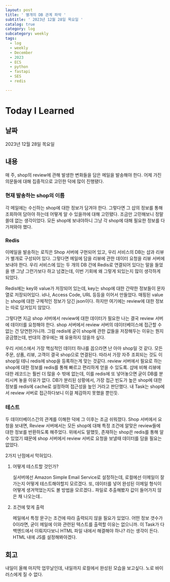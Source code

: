```yaml
---
layout: post
title: ' 별개의 DB 관계 파악 '
subtitle: ' 2023년 12월 28일 목요일 '
catalog: true
category: log
subcategory: weekly
tags:
  - log
  - weekly
  - December
  - 2023
  - ECS
  - python
  - fastapi
  - SES
  - redis

---
```


# Today I Learned

## 날짜

2023년 12월 28일 목요일

## 내용

매 주, shop의 review에 관해 발생한 변화들을 담은 메일을 발송해야 한다. 어제 가진 의문들에 대해 집중적으로 고민한 덕에 많이 진행됐다.

### 현재 발송하는 shop의 이름

각 메일에는 수신하는 shop에 대한 정보가 담겨야 한다. 그렇다면 그 샵의 정보를 통해 조회하여 담아야 하는데 어떻게 알 수 있을까에 대해 고민됐다. 조금만 고민해보니 정말 쓸데 없는 생각이었다. 모든 shop에 보내야하니 그냥 각 shop에 대해 필요한 정보를 다 가져와야 했다. 

### Redis

 이메일을 발송하는 로직은 Shop 서버에 구현되어 있고, 우리 서비스의 DB는 샵과 리뷰가 별개로 구성되어 있다. 그렇다면 메일에 담을 리뷰에 관한 데이터 요청을 리뷰 서버에 보내야 한다. 우리 서비스에 있는 두 개의 DB 간에 Redis로 연결되어 있다는 말을 들었을 떈 그냥 그런가보다 하고 넘겼는데, 이번 기회에 왜 그렇게 되있는지 많이 생각하게 되었다.

 Redis에는 key와 value가 저장되어 있는데, key는 shop에 대한 간략한 정보들이 문자열로 저장되어있다. id나, Access Code, URL 등등을 이어서 만들었다. 매핑된 value는 shop에 대한 구체적인 정보가 담긴 json이다. 하지만 여기에는 review에 대한 정보는 따로 담겨있지 않았다. 

 그렇다면 지금 shop 서버에서 review에 대한 데이터가 필요한 나는 결국 review 서버에 데이터를 요청해야 한다. shop 서버에서 review 서버의 데이터베이스에 접근할 수 없는 건 당연한거니까. 그럼 redis에 굳이 shop에 관한 값들을 저장해두는 이유는 뭔지 궁금했는데, 반대의 경우에는 꽤 유용하지 않을까 싶다.

 우리 서비스에서 가장 핵심적인 데이터 하나를 꼽으라면 난 아마 shop일 것 같다. 모든 주문, 상품, 리뷰, 고객이 결국 shop으로 연결된다. 따라서 가장 자주 조회되는 것도 이 shop일 테니 redis에 shop을 등록하는게 맞는 것같다. review 서버에서 필요로 하는 shop에 대한 정보를 redis를 통해 빠르고 편리하게 얻을 수 있도록. 샵에 비해 리뷰에 대한 레코드는 훨씬 더 많을 수 밖에 없는데, 이를 redis에 또 넣어놓으면 굳이 DB를 분리시켜 놓을 이유가 없다. DB가 분리된 상황에서, 가장 접근 빈도가 높은 shop에 대한 정보를 redis에 cache로 설정하여 접근성을 높인 거라고 판단했다. 내 Task는 shop에서 review 서버로 접근하다보니 이걸 체감하지 못했을 뿐인듯.

### 테스트

 두 데이터베이스간의 관계를 이해한 덕에 그 이후는 조금 쉬워졌다. Shop 서버에서 요청을 보내면, Review 서버에서는 모든 shop에 대해 특정 조건에 알맞은 review들에 대한 정보를 반환하도록 해주었다. 위에서도 말했듯, 존재하는 shop은 redis를 통해 알 수 있었기 떄문에 shop 서버에서 review 서버로 요청을 보낼때 데이터를 담을 필요는 없었다.

 2가지 난점에서 막혀있다.

1. 어떻게 테스트할 것인가?
    
    실서버에선 Amazon Simple Email Service로 설정하는데, 로컬에선 이메일이 잘 가는지 어떻게 테스트해야할지 모르겠다. 또, 데이터를 넣어 완성된 이메일 형식이 어떻게 생겨먹었는지도 볼 방법을 모르겠다.. 파일로 추출해봤자 값이 들어가지 않은 채 나오는데..
    
2. 조건에 맞게 출력
    
    메일에서 특정 문구는 조건에 따라 출력되지 않을 필요가 있었다. 어떤 정보 갯수가 0이라면, 굳이 메일에 이와 관련된 텍스트를 출력할 이유는 없으니까. 이 Task가 다 백엔드에서 이뤄지다보니 HTML 파일 내에서 해결해야 하나? 라는 생각이 든다. HTML 내에 JS를 설정해봐야겠다.
    

## 회고

내일이 올해 마지막 업무날인데, 내일까지 로컬에서 완성된 모습을 보고싶다. 노로 바이러스에게 질 수 없다.
